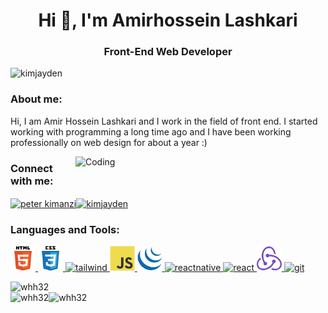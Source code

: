 <h1 align="center">Hi 👋, I'm Amirhossein Lashkari</h1><h3 align="center">Front-End Web Developer</h3><p align="left"> <img src="https://komarev.com/ghpvc/?username=whh-32&label=Profile%20views&color=0e75b6&style=flat" alt="kimjayden" /></p><h3 align="left">About me:</h3><p align="left" >Hi, I am Amir Hossein Lashkari and I work in the field of front end. I started working with programming a long time ago and I have been working professionally on web design for about a year :) </p><img align="right" alt="Coding" width="400" src="https://miro.medium.com/max/680/0*7Q3yvSIv_t0ioJ-Z.gif"/><h3 align="left">Connect with me:</h3><p align="left"><a href="https://www.linkedin.com/in/amirhossein-lashkari-aba561237" target="blank"><img align="center" src="https://raw.githubusercontent.com/rahuldkjain/github-profile-readme-generator/master/src/images/icons/Social/linked-in-alt.svg" alt="peter kimanzi" height="30" width="40" /></a><a href="https://www.facebook.com/whh32" target="blank"><img align="center" src="https://raw.githubusercontent.com/rahuldkjain/github-profile-readme-generator/master/src/images/icons/Social/facebook.svg" alt="kimjayden" height="30" width="40" /></a></p><h3 align="left">Languages and Tools:</h3><p><a href="https://www.w3.org/html/" target="_blank" rel="noreferrer"> <img src="https://raw.githubusercontent.com/devicons/devicon/master/icons/html5/html5-original-wordmark.svg" alt="html5" width="40" height="40"/> </a><a href="https://www.w3schools.com/css/" target="_blank" rel="noreferrer"> <img src="https://raw.githubusercontent.com/devicons/devicon/master/icons/css3/css3-original-wordmark.svg" alt="css3" width="40" height="40"/> </a><a href="https://tailwindcss.com/" target="_blank" rel="noreferrer"> <img src="https://images.ctfassets.net/qwtm96ostgu1/6IPL07kTimibRpqwaSebB4/5c9b89ea1a9928c5627ef2c1c6bb62bf/tailwind-css-logo.svg" alt="tailwind" width="50"/></a><a href="https://developer.mozilla.org/en-US/docs/Web/JavaScript" target="_blank" rel="noreferrer"> <img src="https://raw.githubusercontent.com/devicons/devicon/master/icons/javascript/javascript-original.svg" alt="javascript" width="40" height="40"/> </a><a href="https://jquery.com" target="_blank" rel="noreferrer"> <img src="https://raw.githubusercontent.com/devicons/devicon/master/icons/jquery/jquery-original.svg" alt="jquery" width="40" height="40"/></a><a href="https://reactnative.dev/" target="_blank" rel="noreferrer"> <img src="https://reactnative.dev/img/header_logo.svg" alt="reactnative" width="40" height="40"/> </a><a href="https://reactjs.org/" target="_blank" rel="noreferrer"><img src="https://upload.wikimedia.org/wikipedia/commons/thumb/8/8e/Nextjs-logo.svg/800px-Nextjs-logo.svg.png" alt="react" height="40"/></a><a href="https://redux.js.org" target="_blank" rel="noreferrer"> <img src="https://raw.githubusercontent.com/devicons/devicon/master/icons/redux/redux-original.svg" alt="redux" width="40" height="40"/></a><a href="https://git-scm.com/" target="_blank" rel="noreferrer"> <img src="https://www.vectorlogo.zone/logos/git-scm/git-scm-icon.svg" alt="git" width="40" height="40"/></a></p><p><a href="#"><img align="left" src="https://github-readme-stats.vercel.app/api/top-langs?username=whh-32&show_icons=true&locale=en&layout=compact" alt="whh32" width="495px" /></a></p><p><a href="#"><img align="left" src="https://github-readme-stats.vercel.app/api?username=whh-32&show_icons=true&locale=en" alt="whh32" /></a></p><p><a href="#"><img align="left" src="https://github-readme-streak-stats.herokuapp.com/?user=whh-32&" alt="whh32" /></a></p>
